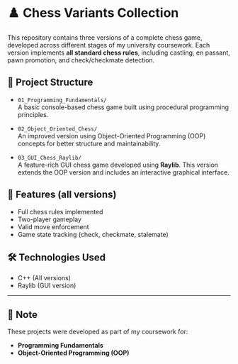 # ♟️ Chess Variants Collection

This repository contains three versions of a complete chess game, developed across different stages of my university coursework. Each version implements **all standard chess rules**, including castling, en passant, pawn promotion, and check/checkmate detection.

## 📁 Project Structure

- `01_Programming_Fundamentals/`  
  A basic console-based chess game built using procedural programming principles.

- `02_Object_Oriented_Chess/`  
  An improved version using Object-Oriented Programming (OOP) concepts for better structure and maintainability.

- `03_GUI_Chess_Raylib/`  
  A feature-rich GUI chess game developed using **Raylib**. This version extends the OOP version and includes an interactive graphical interface.

## 🎯 Features (all versions)
- Full chess rules implemented
- Two-player gameplay
- Valid move enforcement
- Game state tracking (check, checkmate, stalemate)

## 🛠 Technologies Used
- C++ (All versions)
- Raylib (GUI version)

---

## 📌 Note
These projects were developed as part of my coursework for:
- **Programming Fundamentals**
- **Object-Oriented Programming (OOP)**

